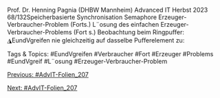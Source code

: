 Prof. Dr. Henning Pagnia (DHBW Mannheim) Advanced IT Herbst 2023 68/132Speicherbasierte Synchronisation Semaphore
Erzeuger-Verbraucher-Problem (Forts.)
L¨osung des einfachen Erzeuger-Verbraucher-Problems (Fort s.)
Beobachtung beim Ringpuﬀer:
◮EundVgreifen nie gleichzeitig auf dasselbe Puﬀerelement zu:

   Tags & Topics:
   #EundVgreifen
   #Verbraucher
   #Fort
   #Erzeuger
   #Problems
   #EundVgreif
   #L¨osung
   #Erzeuger-Verbraucher-Problem

[Previous: #AdvIT-Folien_207](AdvIT-Folien_207.md)

[Next: #AdvIT-Folien_207](AdvIT-Folien_207.md)